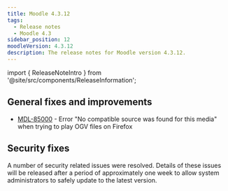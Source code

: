 ```yaml
---
title: Moodle 4.3.12
tags:
  - Release notes
  - Moodle 4.3
sidebar_position: 12
moodleVersion: 4.3.12
description: The release notes for Moodle version 4.3.12.
---
```


import { ReleaseNoteIntro } from '@site/src/components/ReleaseInformation';

<ReleaseNoteIntro releaseName={frontMatter.moodleVersion} />

## General fixes and improvements
<!-- cspell:disable -->
- [MDL-85000](https://tracker.moodle.org/browse/MDL-85000) - Error "No compatible source was found for this media" when trying to play OGV files on Firefox
<!-- cspell:enable -->

## Security fixes

A number of security related issues were resolved. Details of these issues will be released after a period of approximately one week to allow system administrators to safely update to the latest version.

